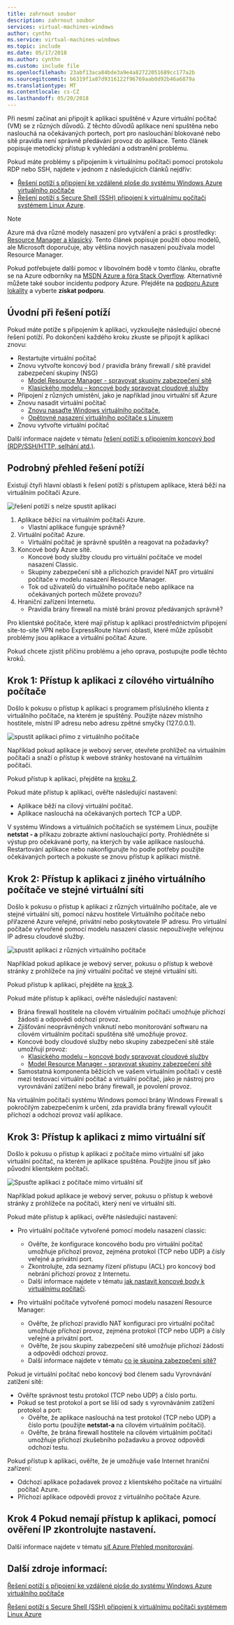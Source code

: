 ```yaml
---
title: zahrnout soubor
description: zahrnout soubor
services: virtual-machines-windows
author: cynthn
ms.service: virtual-machines-windows
ms.topic: include
ms.date: 05/17/2018
ms.author: cynthn
ms.custom: include file
ms.openlocfilehash: 23abf13aca84bde3a9e4a82722051689cc177a2b
ms.sourcegitcommit: b6319f1a87d9316122f96769aab0d92b46a6879a
ms.translationtype: MT
ms.contentlocale: cs-CZ
ms.lasthandoff: 05/20/2018
---
```

Při nesmí začínat ani připojit k aplikaci spuštěné v Azure virtuální počítač (VM) se z různých důvodů. Z těchto důvodů aplikace není spuštěna nebo naslouchá na očekávaných portech, port pro naslouchání blokované nebo sítě pravidla není správně předávání provoz do aplikace. Tento článek popisuje metodický přístup k vyhledání a odstranění problému.

Pokud máte problémy s připojením k virtuálnímu počítači pomocí protokolu RDP nebo SSH, najdete v jednom z následujících článků nejdřív:

* [Řešení potíží s připojení ke vzdálené ploše do systému Windows Azure virtuálního počítače](../articles/virtual-machines/windows/troubleshoot-rdp-connection.md)
* [Řešení potíží s Secure Shell (SSH) připojení k virtuálnímu počítači systémem Linux Azure](../articles/virtual-machines/linux/troubleshoot-ssh-connection.md).

> [!NOTE]
> Azure má dva různé modely nasazení pro vytváření a práci s prostředky: [Resource Manager a klasický](../articles/resource-manager-deployment-model.md). Tento článek popisuje použití obou modelů, ale Microsoft doporučuje, aby většina nových nasazení používala model Resource Manager.

Pokud potřebujete další pomoc v libovolném bodě v tomto článku, obraťte se na Azure odborníky na [MSDN Azure a fóra Stack Overflow](https://azure.microsoft.com/support/forums/). Alternativně můžete také soubor incidentu podpory Azure. Přejděte na [podporu Azure lokality](https://azure.microsoft.com/support/options/) a vyberte **získat podporu**.

## <a name="quick-start-troubleshooting-steps"></a>Úvodní při řešení potíží
Pokud máte potíže s připojením k aplikaci, vyzkoušejte následující obecné řešení potíží. Po dokončení každého kroku zkuste se připojit k aplikaci znovu:

* Restartujte virtuální počítač
* Znovu vytvořte koncový bod / pravidla brány firewall / sítě pravidel zabezpečení skupiny (NSG)
  * [Model Resource Manager - spravovat skupiny zabezpečení sítě](../articles/virtual-network/virtual-networks-create-nsg-arm-pportal.md)
  * [Klasického modelu – koncové body spravovat cloudové služby](../articles/cloud-services/cloud-services-enable-communication-role-instances.md)
* Připojení z různých umístění, jako je například jinou virtuální síť Azure
* Znovu nasadit virtuální počítač
  * [Znovu nasaďte Windows virtuálního počítače.](../articles/virtual-machines/windows/redeploy-to-new-node.md)
  * [Opětovné nasazení virtuálního počítače s Linuxem](../articles/virtual-machines/linux/redeploy-to-new-node.md)
* Znovu vytvořte virtuální počítač

Další informace najdete v tématu [řešení potíží s připojením koncový bod (RDP/SSH/HTTP, selhání atd.)](https://social.msdn.microsoft.com/Forums/azure/en-US/538a8f18-7c1f-4d6e-b81c-70c00e25c93d/troubleshooting-endpoint-connectivity-rdpsshhttp-etc-failures?forum=WAVirtualMachinesforWindows).

## <a name="detailed-troubleshooting-overview"></a>Podrobný přehled řešení potíží
Existují čtyři hlavní oblasti k řešení potíží s přístupem aplikace, která běží na virtuálním počítači Azure.

![řešení potíží s nelze spustit aplikaci](./media/virtual-machines-common-troubleshoot-app-connection/tshoot_app_access1.png)

1. Aplikace běžící na virtuálním počítači Azure.
   * Vlastní aplikace funguje správně?
2. Virtuální počítač Azure.
   * Virtuální počítač je správně spuštěn a reagovat na požadavky?
3. Koncové body Azure sítě.
   * Koncové body služby cloudu pro virtuální počítače ve model nasazení Classic.
   * Skupiny zabezpečení sítě a příchozích pravidel NAT pro virtuální počítače v modelu nasazení Resource Manager.
   * Tok od uživatelů do virtuálního počítače nebo aplikace na očekávaných portech můžete provozu?
4. Hraniční zařízení Internetu.
   * Pravidla brány firewall na místě brání provoz předávaných správně?

Pro klientské počítače, které mají přístup k aplikaci prostřednictvím připojení site-to-site VPN nebo ExpressRoute hlavní oblasti, které může způsobit problémy jsou aplikace a virtuální počítač Azure.

Pokud chcete zjistit příčinu problému a jeho oprava, postupujte podle těchto kroků.

## <a name="step-1-access-application-from-target-vm"></a>Krok 1: Přístup k aplikaci z cílového virtuálního počítače
Došlo k pokusu o přístup k aplikaci s programem příslušného klienta z virtuálního počítače, na kterém je spuštěný. Použijte název místního hostitele, místní IP adresu nebo adresu zpětné smyčky (127.0.0.1).

![spustit aplikaci přímo z virtuálního počítače](./media/virtual-machines-common-troubleshoot-app-connection/tshoot_app_access2.png)

Například pokud aplikace je webový server, otevřete prohlížeč na virtuálním počítači a snaží o přístup k webové stránky hostované na virtuálním počítači.

Pokud přístup k aplikaci, přejděte na [kroku 2](#step2).

Pokud máte přístup k aplikaci, ověřte následující nastavení:

* Aplikace běží na cílový virtuální počítač.
* Aplikace naslouchá na očekávaných portech TCP a UDP.

V systému Windows a virtuálních počítačích se systémem Linux, použijte **netstat - a** příkazu zobrazte aktivní naslouchající porty. Prohlédněte si výstup pro očekávané porty, na kterých by vaše aplikace naslouchá. Restartování aplikace nebo nakonfigurujte ho podle potřeby použijte očekávaných portech a pokuste se znovu přístup k aplikaci místně.

## <a id="step2"></a>Krok 2: Přístup k aplikaci z jiného virtuálního počítače ve stejné virtuální síti
Došlo k pokusu o přístup k aplikaci z různých virtuálního počítače, ale ve stejné virtuální síti, pomocí názvu hostitele Virtuálního počítače nebo přiřazené Azure veřejné, privátní nebo poskytovatele IP adresu. Pro virtuální počítače vytvořené pomocí modelu nasazení classic nepoužívejte veřejnou IP adresu cloudové služby.

![spustit aplikaci z různých virtuálního počítače](./media/virtual-machines-common-troubleshoot-app-connection/tshoot_app_access3.png)

Například pokud aplikace je webový server, pokusu o přístup k webové stránky z prohlížeče na jiný virtuální počítač ve stejné virtuální síti.

Pokud přístup k aplikaci, přejděte na [krok 3](#step3).

Pokud máte přístup k aplikaci, ověřte následující nastavení:

* Brána firewall hostitele na cílovém virtuálním počítači umožňuje příchozí žádosti a odpovědi odchozí provoz.
* Zjišťování neoprávněných vniknutí nebo monitorování softwaru na cílovém virtuálním počítači spuštěna sítě umožňuje provoz.
* Koncové body cloudové služby nebo skupiny zabezpečení sítě stále umožňují provoz:
  * [Klasického modelu – koncové body spravovat cloudové služby](../articles/cloud-services/cloud-services-enable-communication-role-instances.md)
  * [Model Resource Manager - spravovat skupiny zabezpečení sítě](../articles/virtual-network/virtual-networks-create-nsg-arm-pportal.md)
* Samostatná komponenta běžících ve vašem virtuálním počítači v cestě mezi testovací virtuální počítač a virtuální počítač, jako je nástroj pro vyrovnávání zatížení nebo brány firewall, je povolení provoz.

Na virtuálním počítači systému Windows pomocí brány Windows Firewall s pokročilým zabezpečením k určení, zda pravidla brány firewall vyloučit příchozí a odchozí provoz vaší aplikace.

## <a id="step3"></a>Krok 3: Přístup k aplikaci z mimo virtuální síť
Došlo k pokusu o přístup k aplikaci z počítače mimo virtuální síť jako virtuální počítač, na kterém je aplikace spuštěna. Použijte jinou síť jako původní klientském počítači.

![Spusťte aplikaci z počítače mimo virtuální síť](./media/virtual-machines-common-troubleshoot-app-connection/tshoot_app_access4.png)

Například pokud aplikace je webový server, pokusu o přístup k webové stránky z prohlížeče na počítači, který není ve virtuální síti.

Pokud máte přístup k aplikaci, ověřte následující nastavení:

* Pro virtuální počítače vytvořené pomocí modelu nasazení classic:
  
  * Ověřte, že konfigurace koncového bodu pro virtuální počítač umožňuje příchozí provoz, zejména protokol (TCP nebo UDP) a čísly veřejné a privátní port.
  * Zkontrolujte, zda seznamy řízení přístupu (ACL) pro koncový bod nebrání příchozí provoz z Internetu.
  * Další informace najdete v tématu [jak nastavit koncové body k virtuálnímu počítači](../articles/virtual-machines/windows/classic/setup-endpoints.md?toc=%2fazure%2fvirtual-machines%2fwindows%2fclassic%2ftoc.json).
* Pro virtuální počítače vytvořené pomocí modelu nasazení Resource Manager:
  
  * Ověřte, že příchozí pravidlo NAT konfiguraci pro virtuální počítač umožňuje příchozí provoz, zejména protokol (TCP nebo UDP) a čísly veřejné a privátní port.
  * Ověřte, že jsou skupiny zabezpečení sítě umožňuje příchozí žádosti a odpovědi odchozí provoz.
  * Další informace najdete v tématu [co je skupina zabezpečení sítě?](../articles/virtual-network/security-overview.md)

Pokud je virtuální počítač nebo koncový bod členem sadu Vyrovnávání zatížení sítě:

* Ověřte správnost testu protokol (TCP nebo UDP) a číslo portu.
* Pokud se test protokol a port se liší od sady s vyrovnáváním zatížení protokol a port:
  * Ověřte, že aplikace naslouchá na test protokol (TCP nebo UDP) a číslo portu (použijte **netstat-a** na cílovém virtuálním počítači).
  * Ověřte, že brána firewall hostitele na cílovém virtuálním počítači umožňuje příchozí zkušebního požadavku a provoz odpovědi odchozí testu.

Pokud přístup k aplikaci, ověřte, že je umožňuje vaše Internet hraniční zařízení:

* Odchozí aplikace požadavek provoz z klientského počítače na virtuální počítač Azure.
* Příchozí aplikace odpovědi provoz z virtuálního počítače Azure.

## <a name="step-4-if-you-cannot-access-the-application-use-ip-verify-to-check-the-settings"></a>Krok 4 Pokud nemají přístup k aplikaci, pomocí ověření IP zkontrolujte nastavení. 

Další informace najdete v tématu [síť Azure Přehled monitorování](https://docs.microsoft.com/azure/network-watcher/network-watcher-monitoring-overview). 

## <a name="additional-resources"></a>Další zdroje informací:
[Řešení potíží s připojení ke vzdálené ploše do systému Windows Azure virtuálního počítače](../articles/virtual-machines/windows/troubleshoot-rdp-connection.md)

[Řešení potíží s Secure Shell (SSH) připojení k virtuálnímu počítači systémem Linux Azure](../articles/virtual-machines/linux/troubleshoot-ssh-connection.md)

